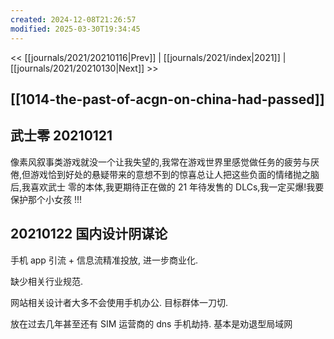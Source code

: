 ```yaml
---
created: 2024-12-08T21:26:57
modified: 2025-03-30T19:34:45
---
```


<< [[journals/2021/20210116|Prev]] | [[journals/2021/index|2021]] | [[journals/2021/20210130|Next]] >>

## [[1014-the-past-of-acgn-on-china-had-passed]]

## 武士零 20210121

像素风叙事类游戏就没一个让我失望的,我常在游戏世界里感觉做任务的疲劳与厌倦,但游戏恰到好处的悬疑带来的意想不到的惊喜总让人把这些负面的情绪抛之脑后,我喜欢武士 零的本体,我更期待正在做的 21 年待发售的 DLCs,我一定买爆!我要保护那个小女孩 !!!

## 20210122 国内设计阴谋论

手机 app 引流 + 信息流精准投放, 进一步商业化.

缺少相关行业规范.

网站相关设计者大多不会使用手机办公. 目标群体一刀切.

放在过去几年甚至还有 SIM 运营商的 dns 手机劫持. 基本是劝退型局域网
